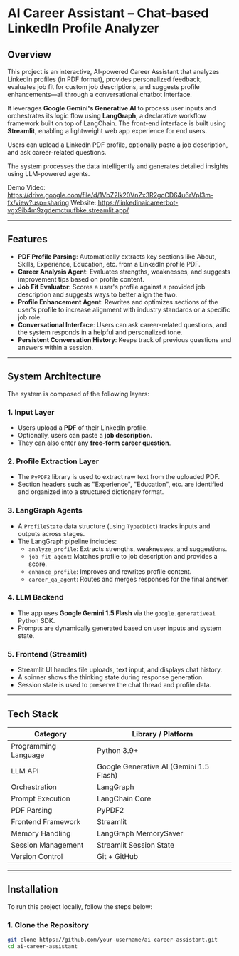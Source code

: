 # AI Career Assistant – Chat-based LinkedIn Profile Analyzer

## Overview

This project is an interactive, AI-powered Career Assistant that analyzes LinkedIn profiles (in PDF format), provides personalized feedback, evaluates job fit for custom job descriptions, and suggests profile enhancements—all through a conversational chatbot interface. 

It leverages **Google Gemini's Generative AI** to process user inputs and orchestrates its logic flow using **LangGraph**, a declarative workflow framework built on top of LangChain. The front-end interface is built using **Streamlit**, enabling a lightweight web app experience for end users.

Users can upload a LinkedIn PDF profile, optionally paste a job description, and ask career-related questions.

The system processes the data intelligently and generates detailed insights using LLM-powered agents.

Demo Video: https://drive.google.com/file/d/1VbZ2lk20VnZx3R2gcCD64u6rVpI3m-fx/view?usp=sharing
Website: https://linkedinaicareerbot-vgx9ib4m9zgdemctuufbke.streamlit.app/

---

## Features

- **PDF Profile Parsing**: Automatically extracts key sections like About, Skills, Experience, Education, etc. from a LinkedIn profile PDF.
- **Career Analysis Agent**: Evaluates strengths, weaknesses, and suggests improvement tips based on profile content.
- **Job Fit Evaluator**: Scores a user's profile against a provided job description and suggests ways to better align the two.
- **Profile Enhancement Agent**: Rewrites and optimizes sections of the user's profile to increase alignment with industry standards or a specific job role.
- **Conversational Interface**: Users can ask career-related questions, and the system responds in a helpful and personalized tone.
- **Persistent Conversation History**: Keeps track of previous questions and answers within a session.

---

## System Architecture

The system is composed of the following layers:

### 1. Input Layer
- Users upload a **PDF** of their LinkedIn profile.
- Optionally, users can paste a **job description**.
- They can also enter any **free-form career question**.

### 2. Profile Extraction Layer
- The `PyPDF2` library is used to extract raw text from the uploaded PDF.
- Section headers such as "Experience", "Education", etc. are identified and organized into a structured dictionary format.

### 3. LangGraph Agents
- A `ProfileState` data structure (using `TypedDict`) tracks inputs and outputs across stages.
- The LangGraph pipeline includes:
  - `analyze_profile`: Extracts strengths, weaknesses, and suggestions.
  - `job_fit_agent`: Matches profile to job description and provides a score.
  - `enhance_profile`: Improves and rewrites profile content.
  - `career_qa_agent`: Routes and merges responses for the final answer.

### 4. LLM Backend
- The app uses **Google Gemini 1.5 Flash** via the `google.generativeai` Python SDK.
- Prompts are dynamically generated based on user inputs and system state.

### 5. Frontend (Streamlit)
- Streamlit UI handles file uploads, text input, and displays chat history.
- A spinner shows the thinking state during response generation.
- Session state is used to preserve the chat thread and profile data.

---

## Tech Stack

| Category          | Library / Platform                  |
|-------------------|--------------------------------------|
| Programming Language | Python 3.9+                         |
| LLM API           | Google Generative AI (Gemini 1.5 Flash) |
| Orchestration     | LangGraph                            |
| Prompt Execution  | LangChain Core                       |
| PDF Parsing       | PyPDF2                               |
| Frontend Framework| Streamlit                            |
| Memory Handling   | LangGraph MemorySaver                |
| Session Management| Streamlit Session State              |
| Version Control   | Git + GitHub                         |

---

## Installation

To run this project locally, follow the steps below:

### 1. Clone the Repository

```bash
git clone https://github.com/your-username/ai-career-assistant.git
cd ai-career-assistant

